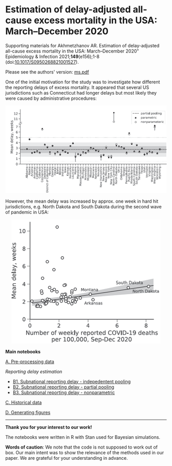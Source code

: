 # Estimation of delay-adjusted all-cause excess mortality in the USA: March–December 2020

Supporting materials for Akhmetzhanov AR. Estimation of delay-adjusted all-cause excess mortality in the USA: March–December 2020" Epidemiology & Infection 2021;**149**(e156);1-8 (doi:[10.1017/S0950268821001527](https://doi.org/10.1017/S0950268821001527)).

Please see the authors' version: [ms.pdf](https://github.com/aakhmetz/Excess-mortality-in-US-2020/blob/main/manuscript/2021%20Akhmetzhanov%20Epidem%20Infect%20-%20Excess%20mortality%20in%20US%2C%202020.pdf)

One of the initial motivation for the study was to investigate how different the reporting delays of excess mortality. It appeared that several US jurisdictions such as Connecticut had longer delays but most likely they were caused by administrative procedures:
<p align="center">
  <img src="figures/Figure1A-small.png" title="Reporting delay">
</p>
However, the mean delay was increased by approx. one week in hard hit jurisdictions, e.g. North Dakota and South Dakota during the second wave of pandemic in USA:
<p align="center">
  <img src="figures/Figure1C-small.png" title="Reporting delay - 2">
</p>

**Main notebooks**

[A. Pre-processing data](https://nbviewer.jupyter.org/github/aakhmetz/Excess-mortality-in-US-2020/blob/main/scripts/Andrei/A.%20Pre-processing%20data.ipynb)

*Reporting delay estimation*
* [B1. Subnational reporting delay - indepedentent pooling](https://nbviewer.jupyter.org/github/aakhmetz/Excess-mortality-in-US-2020/blob/main/scripts/Andrei/B1.%20Subnational%20reporting%20delay%20-%20indepedentent%20pooling.ipynb)
* [B2. Subnational reporting delay - partial pooling](https://nbviewer.jupyter.org/github/aakhmetz/Excess-mortality-in-US-2020/blob/main/scripts/Andrei/B2.%20Subnational%20reporting%20delay%20-%20partial%20pooling.ipynb)
* [B3. Subnational reporting delay - nonparametric](https://nbviewer.jupyter.org/github/aakhmetz/Excess-mortality-in-US-2020/blob/main/scripts/Andrei/B3.%20Subnational%20reporting%20delay%20-%20nonparametric.ipynb)

[C. Historical data](https://nbviewer.jupyter.org/github/aakhmetz/Excess-mortality-in-US-2020/blob/main/scripts/Andrei/C.%20Historical%20data.ipynb)

[D. Generating figures](https://nbviewer.jupyter.org/github/aakhmetz/Excess-mortality-in-US-2020/blob/main/scripts/Andrei/D.%20Generating%20figures.ipynb)

---------
**Thank you for your interest to our work!** 

The notebooks were written in R with Stan used for Bayesian simulations. 

**Words of caution**: We note that the code is not supposed to work out of box. Our main intent was to show the relevance of the methods used in our paper. We are grateful for your understanding in advance.
